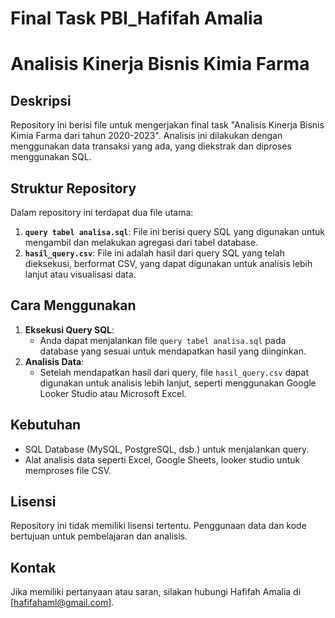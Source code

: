 # Final Task PBI_Hafifah Amalia
# Analisis Kinerja Bisnis Kimia Farma

## Deskripsi
Repository ini berisi file untuk mengerjakan final task "Analisis Kinerja Bisnis Kimia Farma dari tahun 2020-2023". Analisis ini dilakukan dengan menggunakan data transaksi yang ada, yang diekstrak dan diproses menggunakan SQL.

## Struktur Repository
Dalam repository ini terdapat dua file utama:
1. **`query tabel analisa.sql`**: File ini berisi query SQL yang digunakan untuk mengambil dan melakukan agregasi dari tabel database.
2. **`hasil_query.csv`**: File ini adalah hasil dari query SQL yang telah dieksekusi, berformat CSV, yang dapat digunakan untuk analisis lebih lanjut atau visualisasi data.

## Cara Menggunakan
1. **Eksekusi Query SQL**:
   - Anda dapat menjalankan file `query tabel analisa.sql` pada database yang sesuai untuk mendapatkan hasil yang diinginkan.
2. **Analisis Data**:
   - Setelah mendapatkan hasil dari query, file `hasil_query.csv` dapat digunakan untuk analisis lebih lanjut, seperti menggunakan Google Looker Studio atau Microsoft Excel.

## Kebutuhan
- SQL Database (MySQL, PostgreSQL, dsb.) untuk menjalankan query.
- Alat analisis data seperti Excel, Google Sheets, looker studio untuk memproses file CSV.

## Lisensi
Repository ini tidak memiliki lisensi tertentu. Penggunaan data dan kode bertujuan untuk pembelajaran dan analisis.

## Kontak
Jika memiliki pertanyaan atau saran, silakan hubungi Hafifah Amalia di [hafifahaml@gmail.com].
